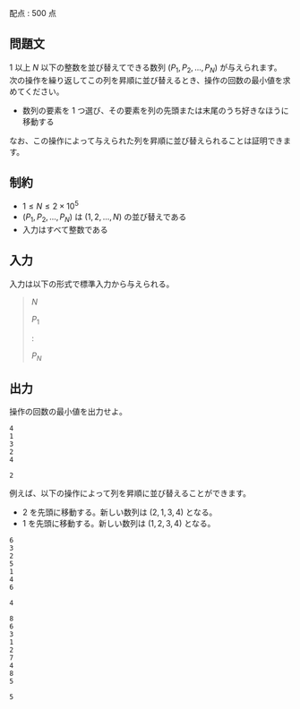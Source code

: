 配点 : $500$ 点

## 問題文

$1$ 以上 $N$ 以下の整数を並び替えてできる数列 $(P_1,P_2,...,P_N)$ が与えられます。
次の操作を繰り返してこの列を昇順に並び替えるとき、操作の回数の最小値を求めてください。

- 数列の要素を $1$ つ選び、その要素を列の先頭または末尾のうち好きなほうに移動する

なお、この操作によって与えられた列を昇順に並び替えられることは証明できます。

## 制約

- $1 \leq N \leq 2\times 10^5$
- $(P_1,P_2,...,P_N)$ は $(1,2,...,N)$ の並び替えである
- 入力はすべて整数である

## 入力

入力は以下の形式で標準入力から与えられる。

> $N$
> 
> $P_1$
> 
> $:$
> 
> $P_N$

## 出力

操作の回数の最小値を出力せよ。

```input1
4
1
3
2
4
```

```output1
2
```

例えば、以下の操作によって列を昇順に並び替えることができます。

- $2$ を先頭に移動する。新しい数列は $(2,1,3,4)$ となる。
- $1$ を先頭に移動する。新しい数列は $(1,2,3,4)$ となる。

```input2
6
3
2
5
1
4
6
```

```output2
4
```

```input3
8
6
3
1
2
7
4
8
5
```

```output3
5
```
